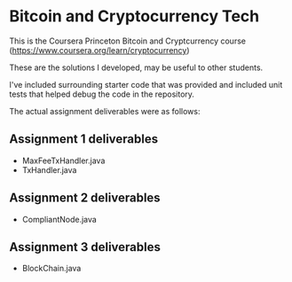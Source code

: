 # Bitcoin and Cryptocurrency Tech

This is the Coursera Princeton Bitcoin and Cryptcurrency course (https://www.coursera.org/learn/cryptocurrency)

These are the solutions I developed, may be useful to other students.

I've included surrounding starter code that was provided and included unit tests that helped debug the code in the repository.

The actual assignment deliverables were as follows:

## Assignment 1 deliverables

* MaxFeeTxHandler.java
* TxHandler.java

## Assignment 2 deliverables

* CompliantNode.java

## Assignment 3 deliverables

* BlockChain.java
